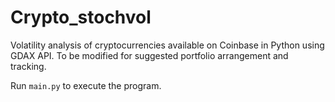 # Crypto_stochvol
Volatility analysis of cryptocurrencies available on Coinbase in Python using GDAX API.
To be modified for suggested portfolio arrangement and tracking.

Run `main.py` to execute the program.
